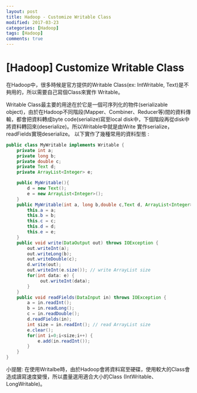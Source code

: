 ```yaml
---
layout: post
title: Hadoop - Customize Writable Class
modified: 2017-03-23
categories: [Hadoop]
tags: [Hadoop]
comments: true
---
```


 # [Hadoop] Customize Writable Class

在Hadoop中，很多時候是官方提供的Writable Class(ex: IntWritable, Text)是不夠用的，所以需要自己寫個Class來實作 Writable。

Writable Class最主要的用途在於它是一個可序列化的物件(serializable object)，由於在Hadoop不同階段(Mapper、Combiner、Reducer等)間的資料傳輸，都會把資料轉成byte code(serialize)寫至local disk中，下個階段再從disk中將資料轉回來(deserialize)。所以Writable中就是由Write 實作serialize，readFields實現deserialize。
以下實作了幾種常用的資料型態 :
```Java
public class MyWritable implements Writable {
    private int a;
    private long b;
    private double c;
    private Text d;
    private ArrayList<Integer> e;

    public MyWritable(){
		d = new Text();
		e = new ArrayList<Integer>();
	}
	public MyWritable(int a, long b,double c,Text d, ArrayList<Integer> e){
		this.a = a;
		this.b = b;
		this.c = c;
		this.d = d;
		this.e = e;
	}
	public void write(DataOutput out) throws IOException {
	    out.writeInt(a);
        out.writeLong(b);
        out.writeDouble(c);
        d.write(out);
        out.writeInt(e.size()); // write ArrayList size
	    for(int data: e) {
	         out.writeInt(data);
	    }		 
    }
    public void readFields(DataInput in) throws IOException {
        a = in.readInt();
        b = in.readLong();
        c = in.readDouble();
        d.readFields(in);
        int size = in.readInt(); // read ArrayList size
		e.clear();
	    for(int i=0;i<size;i++) {
	    	e.add(in.readInt());
	    }	 
    }
}
```
小提醒: 在使用Writalbe時，由於Hadoop會將資料寫至硬碟，使用較大的Class會造成讀寫速度變慢，所以盡量選用適合大小的Class (IntWritable、LongWritable)。
